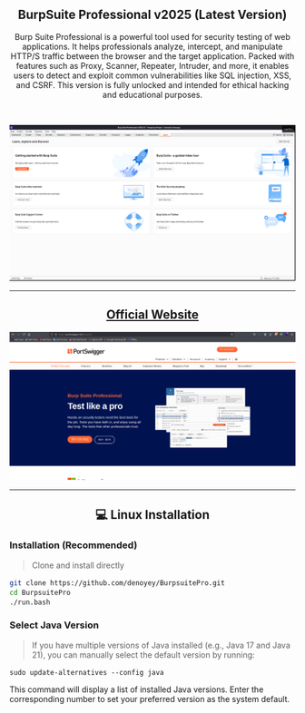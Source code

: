<h2 align="center">BurpSuite Professional v2025 (Latest Version)</h2>

<p align="center">
Burp Suite Professional is a powerful tool used for security testing of web applications. It helps professionals analyze, intercept, and manipulate HTTP/S traffic between the browser and the target application. Packed with features such as Proxy, Scanner, Repeater, Intruder, and more, it enables users to detect and exploit common vulnerabilities like SQL injection, XSS, and CSRF. This version is fully unlocked and intended for ethical hacking and educational purposes.
</p>

<br>

<p align="center">
  <img src="https://github.com/denoyey/BurpsuitePro/blob/main/burp-files/img/BurpsuitePro-v2025.png" alt="BurpSuitePro Interface"/>
</p>

---

<h2 align="center">
  <a href="https://portswigger.net/burp/pro">Official Website</a>
</h2>

<p align="center">
  <img src="https://github.com/denoyey/BurpsuitePro/blob/main/burp-files/img/Web-BurpsuitePro.png" alt="BurpSuite Website"/>
</p>

---

<h2 align="center">💻 Linux Installation</h2>

### Installation (Recommended)
> Clone and install directly
```bash
git clone https://github.com/denoyey/BurpsuitePro.git
cd BurpsuitePro
./run.bash
```

###  Select Java Version
> If you have multiple versions of Java installed (e.g., Java 17 and Java 21), you can manually select the default version by running:
```
sudo update-alternatives --config java
```
This command will display a list of installed Java versions. Enter the corresponding number to set your preferred version as the system default.
